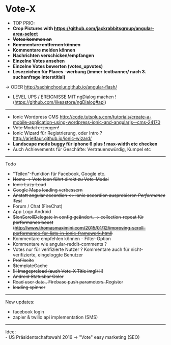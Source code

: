 # Vote-X
- TOP PRIO:
- <b>Crop Pictures with https://github.com/jackrabbitsgroup/angular-area-select</b>
- <s><b>Votes kommen an</b></s>
- <s><b>Kommentare entfernen können</b></s>
- <b> Kommentare melden können </b>
- <b>Nachrichten verschicken/empfangen</b>
- <b>Einzelne Votes ansehen</b>
- <b>Einzelne Votes bewerten (votes_upvotes)</b>
- <b>Lesezeichen für Places</b>
-<b>werbung (immer textbanner/ nach 3. suchanfrage interstitial)</b>


 -> ODER http://sachinchoolur.github.io/angular-flash/
- LEVEL UPS / EREIGNISSE MIT ngDialog machen ! (https://github.com/likeastore/ngDialog#api)
_____________


- Ionic Wordpress CMS http://code.tutsplus.com/tutorials/create-a-mobile-application-using-wordpress-ionic-and-angularjs--cms-24170
- <s>Vote Modal erzeugen!</s>
- Ionic Wizard für Registrierung, oder Intro ? http://arielfaur.github.io/ionic-wizard/
- <b>Landscape mode buggy für iphone 6 plus ! max-width etc checken </b>
- Auch Achievements für Geschäfte: Vertrauenswürdig, Kumpel etc


_____________
Todo
- "Teilen"-Funktion für Facebook, Google etc.
- <s> Home -> Vote Icon führt direkt zu Vote-Modal</s>
- <s>Ionic Lazy Load</s>
- <s>Google Maps loading verbessern </s>
- <s>Anstatt angular accordion <> ionic accordion ausprobieren *Performance Test*</s>
- Forum / Chat (FireChat)
- App Logo Android 
- <s>$ionScrollDelegate in config geändert. -> collection-repeat für performance boost (http://www.thomasmaximini.com/2015/01/12/improving-scroll-performance-for-lists-in-ionic-framework.html)</s>
- Kommentare empfehlen können - Filter-Option
- Kommentare wie angular-reddit-comments ? 
- Votes nur für verifizierte Nutzer ? Kommentare auch für nicht-verifizierte, eingeloggte Benutzer
- <s>Profilseite</s>
- <s>$templateCache</s>
- <s>!!! Imagepreload (auch Vote-X Title img!) !!!</s>
- <s>Android Statusbar Color</s>
- <s>Read user data.. Firebase push parameters..Register</s>
- <s>loading spinner </s>

_________________
New updates:

- facebook login 
- zapier & twilio api implementation (SMS)
__________________

Idee:	
		- US Präsidentschaftswahl 2016 -> "Vote" easy marketing (SEO)

		